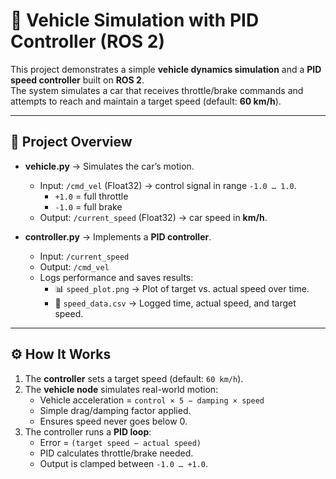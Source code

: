 # 🚗 Vehicle Simulation with PID Controller (ROS 2)

This project demonstrates a simple **vehicle dynamics simulation** and a **PID speed controller** built on **ROS 2**.  
The system simulates a car that receives throttle/brake commands and attempts to reach and maintain a target speed (default: **60 km/h**).  

---

## 📌 Project Overview

- **vehicle.py** → Simulates the car’s motion.  
  - Input: `/cmd_vel` (Float32) → control signal in range `-1.0 … 1.0`.  
    - `+1.0` = full throttle  
    - `-1.0` = full brake  
  - Output: `/current_speed` (Float32) → car speed in **km/h**.

- **controller.py** → Implements a **PID controller**.  
  - Input: `/current_speed`  
  - Output: `/cmd_vel`  
  - Logs performance and saves results:  
    - 📊 `speed_plot.png` → Plot of target vs. actual speed over time.  
    - 📄 `speed_data.csv` → Logged time, actual speed, and target speed.

---

## ⚙️ How It Works

1. The **controller** sets a target speed (default: `60 km/h`).
2. The **vehicle node** simulates real-world motion:
   - Vehicle acceleration = `control × 5 − damping × speed`
   - Simple drag/damping factor applied.
   - Ensures speed never goes below 0.
3. The controller runs a **PID loop**:
   - Error = `(target speed − actual speed)`
   - PID calculates throttle/brake needed.
   - Output is clamped between `-1.0 … +1.0`.
